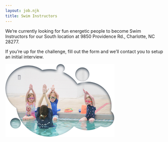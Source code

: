 ```yaml
---
layout: job.njk
title: Swim Instructors
---
```

<!--StartFragment-->

We’re currently looking for fun energetic people to become Swim Instructors for our South location at 9850 Providence Rd., Charlotte, NC 28277.

<!--EndFragment-->

If you’re up for the challenge, fill out the form and we’ll contact you to setup an initial interview.

![Swim instructor teaching kids](static/uploads/swim-instructor.jpg)